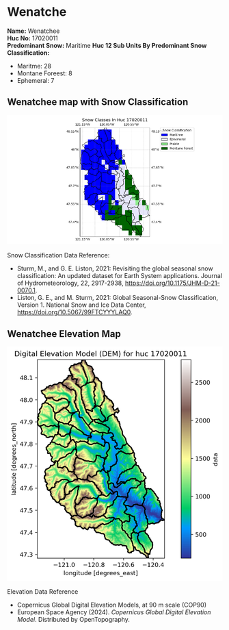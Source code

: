 # Wenatche


**Name:**             Wenatchee <br>
**Huc No:**           17020011 <br> 
**Predominant Snow:** Maritime 
**Huc 12 Sub Units By Predominant Snow Classification:**
- Maritme: 28
- Montane Foreest: 8
- Ephemeral: 7 


## Wenatchee map with Snow Classification 

![Snow Classes Map](../basic_maps/Snow_classes_in_17020011.png)

Snow Classification Data Reference: 
- Sturm, M., and G. E. Liston, 2021: Revisiting the global seasonal snow classification: An updated dataset for Earth System applications.  Journal of Hydrometeorology, 22, 2917-2938, https://doi.org/10.1175/JHM-D-21-0070.1.
- Liston, G. E., and M. Sturm, 2021: Global Seasonal-Snow Classification, Version 1. National Snow and Ice Data Center, https://doi.org/10.5067/99FTCYYYLAQ0.

## Wenatchee Elevation Map 
![Elevation Map](../basic_maps/dem_huc17020011.png)

Elevation Data Reference 
- Copernicus Global Digital Elevation Models, at 90 m scale (COP90)
- European Space Agency (2024).  <i>Copernicus Global Digital Elevation Model</i>.  Distributed by OpenTopography.
